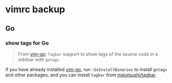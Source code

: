 # vimrc backup

## Go

### show tags for Go

> From [vim-go](https://github.com/fatih/vim-go):
> `Tagbar` support to show tags of the source code in a sidebar with `gotags`

if you have already installed [vim-go](https://github.com/fatih/vim-go), run `:GoInstallBinaries` to
install `gotags` and other packages; and you can install `tagbar` from [majutsushi/tagbar](https://github.com/majutsushi/tagbar).
